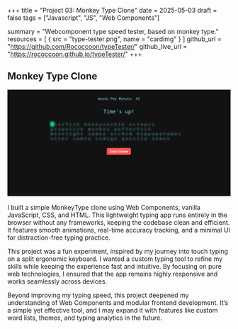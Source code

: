+++
title = "Project 03: Monkey Type Clone"
date = 2025-05-03
draft = false
tags = ["Javascript", "JS", "Web Components"]

summary = "Webcomponent type speed tester, based on monkey type."
resources = [
  { src = "type-tester.png", name = "cardimg" }
]
github_url = "https://github.com/Rococcoon/typeTester/"
github_live_url = "https://rococcoon.github.io/typeTester/"
+++

## Monkey Type Clone

![Monkey Type Clone Image](type-tester.png)

I built a simple MonkeyType clone using Web Components, vanilla JavaScript, 
CSS, and HTML. This lightweight typing app runs entirely in the browser 
without any frameworks, keeping the codebase clean and efficient. It features 
smooth animations, real-time accuracy tracking, and a minimal UI for 
distraction-free typing practice.

This project was a fun experiment, inspired by my journey into touch typing 
on a split ergonomic keyboard. I wanted a custom typing tool to refine my 
skills while keeping the experience fast and intuitive. By focusing on pure 
web technologies, I ensured that the app remains highly responsive and works 
seamlessly across devices.

Beyond improving my typing speed, this project deepened my understanding of 
Web Components and modular frontend development. It’s a simple yet effective 
tool, and I may expand it with features like custom word lists, themes, and 
typing analytics in the future.
